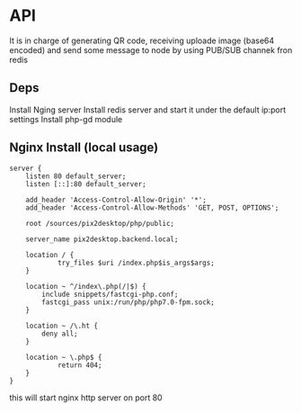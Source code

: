 # API
<p>It is in charge of generating QR code, receiving uploade image (base64 encoded) and send some message to node by using PUB/SUB channek fron redis</p>

## Deps
Install Nging server
Install redis server and start it under the default ip:port settings
Install php-gd module

## Nginx Install (local usage)

    server {
        listen 80 default_server;
        listen [::]:80 default_server;
        
        add_header 'Access-Control-Allow-Origin' '*';
        add_header 'Access-Control-Allow-Methods' 'GET, POST, OPTIONS';
        
        root /sources/pix2desktop/php/public;
    
        server_name pix2desktop.backend.local;
    
        location / {
                try_files $uri /index.php$is_args$args;
        }
    
        location ~ ^/index\.php(/|$) {
            include snippets/fastcgi-php.conf;
            fastcgi_pass unix:/run/php/php7.0-fpm.sock;
        }
    
        location ~ /\.ht {
            deny all;
        }
    
        location ~ \.php$ {
                return 404;
        }
    }

this will start nginx http server on port 80